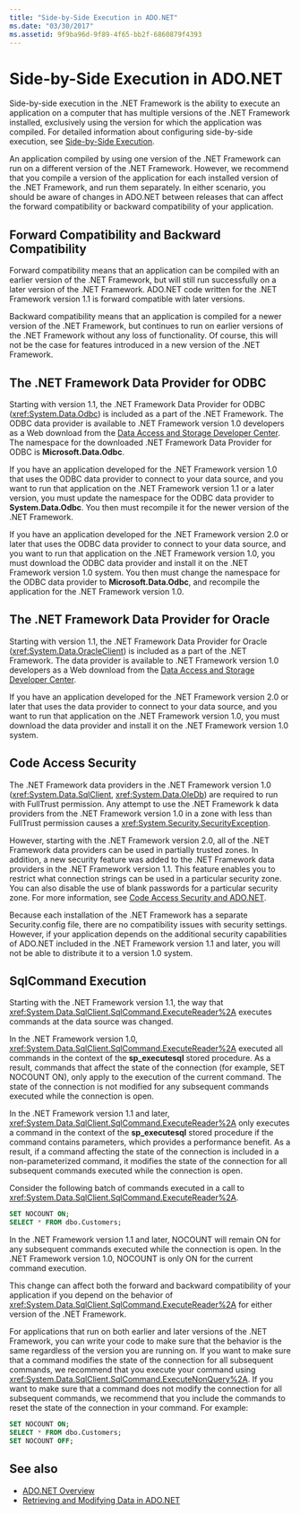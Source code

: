 ```yaml
---
title: "Side-by-Side Execution in ADO.NET"
ms.date: "03/30/2017"
ms.assetid: 9f9ba96d-9f89-4f65-bb2f-6860879f4393
---
```

# Side-by-Side Execution in ADO.NET
Side-by-side execution in the .NET Framework is the ability to execute an application on a computer that has multiple versions of the .NET Framework installed, exclusively using the version for which the application was compiled. For detailed information about configuring side-by-side execution, see [Side-by-Side Execution](../../deployment/side-by-side-execution.md).  
  
 An application compiled by using one version of the .NET Framework can run on a different version of the .NET Framework. However, we recommend that you compile a version of the application for each installed version of the .NET Framework, and run them separately. In either scenario, you should be aware of changes in ADO.NET between releases that can affect the forward compatibility or backward compatibility of your application.  
  
## Forward Compatibility and Backward Compatibility  
 Forward compatibility means that an application can be compiled with an earlier version of the .NET Framework, but will still run successfully on a later version of the .NET Framework. ADO.NET code written for the .NET Framework version 1.1 is forward compatible with later versions.  
  
 Backward compatibility means that an application is compiled for a newer version of the .NET Framework, but continues to run on earlier versions of the .NET Framework without any loss of functionality. Of course, this will not be the case for features introduced in a new version of the .NET Framework.  
  
## The .NET Framework Data Provider for ODBC  
 Starting with version 1.1, the .NET Framework Data Provider for ODBC (<xref:System.Data.Odbc>) is included as a part of the .NET Framework. The ODBC data provider is available to .NET Framework version 1.0 developers as a Web download from the [Data Access and Storage Developer Center](/sql/connect/sql-data-developer&view=sql-server-ver15). The namespace for the downloaded .NET Framework Data Provider for ODBC is **Microsoft.Data.Odbc**.  
  
 If you have an application developed for the .NET Framework version 1.0 that uses the ODBC data provider to connect to your data source, and you want to run that application on the .NET Framework version 1.1 or a later version, you must update the namespace for the ODBC data provider to **System.Data.Odbc**. You then must recompile it for the newer version of the .NET Framework.  
  
 If you have an application developed for the .NET Framework version 2.0 or later that uses the ODBC data provider to connect to your data source, and you want to run that application on the .NET Framework version 1.0, you must download the ODBC data provider and install it on the .NET Framework version 1.0 system. You then must change the namespace for the ODBC data provider to **Microsoft.Data.Odbc**, and recompile the application for the .NET Framework version 1.0.  
  
## The .NET Framework Data Provider for Oracle  
 Starting with version 1.1, the .NET Framework Data Provider for Oracle (<xref:System.Data.OracleClient>) is included as a part of the .NET Framework. The data provider is available to .NET Framework version 1.0 developers as a Web download from the [Data Access and Storage Developer Center](/sql/connect/sql-data-developer&view=sql-server-ver15).  
  
 If you have an application developed for the .NET Framework version 2.0 or later that uses the data provider to connect to your data source, and you want to run that application on the .NET Framework version 1.0, you must download the data provider and install it on the .NET Framework version 1.0 system.  
  
## Code Access Security  
 The .NET Framework data providers in the .NET Framework version 1.0 (<xref:System.Data.SqlClient>, <xref:System.Data.OleDb>) are required to run with FullTrust permission. Any attempt to use the .NET Framework k data providers from the .NET Framework version 1.0 in a zone with less than FullTrust permission causes a <xref:System.Security.SecurityException>.  
  
 However, starting with the .NET Framework version 2.0, all of the .NET Framework data providers can be used in partially trusted zones. In addition, a new security feature was added to the .NET Framework data providers in the .NET Framework version 1.1. This feature enables you to restrict what connection strings can be used in a particular security zone. You can also disable the use of blank passwords for a particular security zone. For more information, see [Code Access Security and ADO.NET](code-access-security.md).  
  
 Because each installation of the .NET Framework has a separate Security.config file, there are no compatibility issues with security settings. However, if your application depends on the additional security capabilities of ADO.NET included in the .NET Framework version 1.1 and later, you will not be able to distribute it to a version 1.0 system.  
  
## SqlCommand Execution  
 Starting with the .NET Framework version 1.1, the way that <xref:System.Data.SqlClient.SqlCommand.ExecuteReader%2A> executes commands at the data source was changed.  
  
 In the .NET Framework version 1.0, <xref:System.Data.SqlClient.SqlCommand.ExecuteReader%2A> executed all commands in the context of the **sp_executesql** stored procedure. As a result, commands that affect the state of the connection (for example, SET NOCOUNT ON), only apply to the execution of the current command. The state of the connection is not modified for any subsequent commands executed while the connection is open.  
  
 In the .NET Framework version 1.1 and later, <xref:System.Data.SqlClient.SqlCommand.ExecuteReader%2A> only executes a command in the context of the **sp_executesql** stored procedure if the command contains parameters, which provides a performance benefit. As a result, if a command affecting the state of the connection is included in a non-parameterized command, it modifies the state of the connection for all subsequent commands executed while the connection is open.  
  
 Consider the following batch of commands executed in a call to <xref:System.Data.SqlClient.SqlCommand.ExecuteReader%2A>.  
  
```sql
SET NOCOUNT ON;  
SELECT * FROM dbo.Customers;  
```  
  
 In the .NET Framework version 1.1 and later, NOCOUNT will remain ON for any subsequent commands executed while the connection is open. In the .NET Framework version 1.0, NOCOUNT is only ON for the current command execution.  
  
 This change can affect both the forward and backward compatibility of your application if you depend on the behavior of <xref:System.Data.SqlClient.SqlCommand.ExecuteReader%2A> for either version of the .NET Framework.  
  
 For applications that run on both earlier and later versions of the .NET Framework, you can write your code to make sure that the behavior is the same regardless of the version you are running on. If you want to make sure that a command modifies the state of the connection for all subsequent commands, we recommend that you execute your command using <xref:System.Data.SqlClient.SqlCommand.ExecuteNonQuery%2A>. If you want to make sure that a command does not modify the connection for all subsequent commands, we recommend that you include the commands to reset the state of the connection in your command. For example:  
  
```sql
SET NOCOUNT ON;  
SELECT * FROM dbo.Customers;  
SET NOCOUNT OFF;  
```  
  
## See also

- [ADO.NET Overview](ado-net-overview.md)
- [Retrieving and Modifying Data in ADO.NET](retrieving-and-modifying-data.md)
